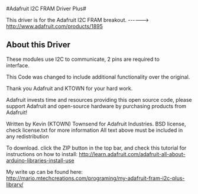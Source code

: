 #Adafruit I2C FRAM Driver Plus#

This driver is for the Adafruit I2C FRAM breakout.
    ------> http://www.adafruit.com/products/1895

## About this Driver ##

These modules use I2C to communicate, 2 pins are required to  
interface.

This Code was changed to include additional functionality over 
the original.

Thank you Adafruit and KTOWN for your hard work.
  

Adafruit invests time and resources providing this open source code, 
please support Adafruit and open-source hardware by purchasing 
products from Adafruit!

Written by Kevin (KTOWN) Townsend for Adafruit Industries.
BSD license, check license.txt for more information
All text above must be included in any redistribution

To download. click the ZIP button in the top bar, and check this tutorial
for instructions on how to install: 
http://learn.adafruit.com/adafruit-all-about-arduino-libraries-install-use

My write up can be found here: http://mario.mtechcreations.com/programing/my-adafruit-fram-i2c-plus-library/ 
